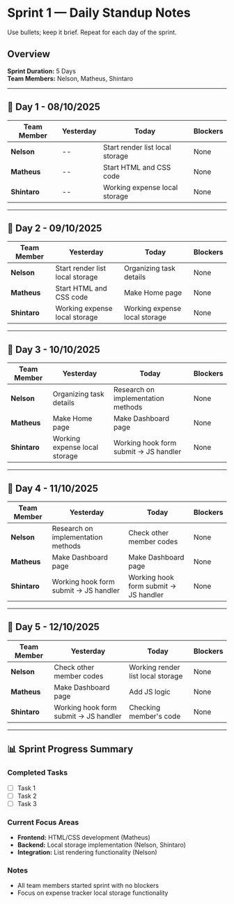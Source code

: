 # Sprint 1 — Daily Standup Notes
Use bullets; keep it brief. Repeat for each day of the sprint.

## Overview
**Sprint Duration:** 5 Days  
**Team Members:** Nelson, Matheus, Shintaro

---

## 📅 Day 1 - 08/10/2025

| Team Member | Yesterday | Today | Blockers |
|-------------|-----------|-------|----------|
| **Nelson** | -- | Start render list local storage | None |
| **Matheus** | -- | Start HTML and CSS code | None |
| **Shintaro** | -- | Working expense local storage | None |

---

## 📅 Day 2 - 09/10/2025

| Team Member | Yesterday | Today | Blockers |
|-------------|-----------|-------|----------|
| **Nelson** | Start render list local storage | Organizing task details | None |
| **Matheus** | Start HTML and CSS code | Make Home page | None |
| **Shintaro** | Working expense local storage | Working expense local storage | None |

---

## 📅 Day 3 - 10/10/2025

| Team Member | Yesterday | Today | Blockers |
|-------------|-----------|-------|----------|
| **Nelson** | Organizing task details | Research on implementation methods | None |
| **Matheus** | Make Home page | Make Dashboard page | None |
| **Shintaro** | Working expense local storage | Working hook form submit → JS handler | None |

---

## 📅 Day 4 - 11/10/2025

| Team Member | Yesterday | Today | Blockers |
|-------------|-----------|-------|----------|
| **Nelson** | Research on implementation methods | Check other member codes | None |
| **Matheus** | Make Dashboard page | Make Dashboard page | None |
| **Shintaro** | Working hook form submit → JS handler | Working hook form submit → JS handler | None |

---

## 📅 Day 5 - 12/10/2025

| Team Member | Yesterday | Today | Blockers |
|-------------|-----------|-------|----------|
| **Nelson** | Check other member codes | Working render list local storage  | None |
| **Matheus** | Make Dashboard page | Add JS logic | None |
| **Shintaro** | Working hook form submit → JS handler | Checking member's code | None |

---

## 📊 Sprint Progress Summary

### Completed Tasks
- [ ] Task 1
- [ ] Task 2
- [ ] Task 3

### Current Focus Areas
- **Frontend:** HTML/CSS development (Matheus)
- **Backend:** Local storage implementation (Nelson, Shintaro)
- **Integration:** List rendering functionality (Nelson)

### Notes
- All team members started sprint with no blockers
- Focus on expense tracker local storage functionality
